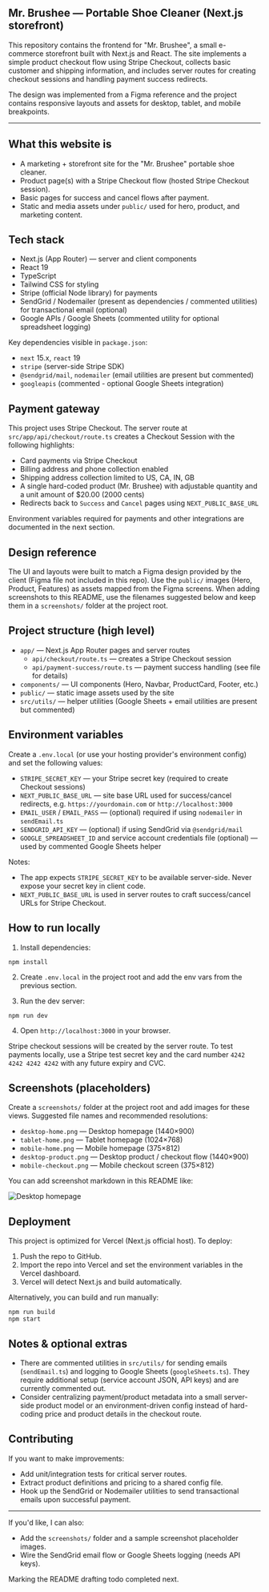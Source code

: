 ## Mr. Brushee — Portable Shoe Cleaner (Next.js storefront)

This repository contains the frontend for "Mr. Brushee", a small e-commerce storefront built with Next.js and React. The site implements a simple product checkout flow using Stripe Checkout, collects basic customer and shipping information, and includes server routes for creating checkout sessions and handling payment success redirects.

The design was implemented from a Figma reference and the project contains responsive layouts and assets for desktop, tablet, and mobile breakpoints.

---

## What this website is

- A marketing + storefront site for the "Mr. Brushee" portable shoe cleaner.
- Product page(s) with a Stripe Checkout flow (hosted Stripe Checkout session).
- Basic pages for success and cancel flows after payment.
- Static and media assets under `public/` used for hero, product, and marketing content.

## Tech stack

- Next.js (App Router) — server and client components
- React 19
- TypeScript
- Tailwind CSS for styling
- Stripe (official Node library) for payments
- SendGrid / Nodemailer (present as dependencies / commented utilities) for transactional email (optional)
- Google APIs / Google Sheets (commented utility for optional spreadsheet logging)

Key dependencies visible in `package.json`:

- `next` 15.x, `react` 19
- `stripe` (server-side Stripe SDK)
- `@sendgrid/mail`, `nodemailer` (email utilities are present but commented)
- `googleapis` (commented - optional Google Sheets integration)

## Payment gateway

This project uses Stripe Checkout. The server route at `src/app/api/checkout/route.ts` creates a Checkout Session with the following highlights:

- Card payments via Stripe Checkout
- Billing address and phone collection enabled
- Shipping address collection limited to US, CA, IN, GB
- A single hard-coded product (Mr. Brushee) with adjustable quantity and a unit amount of $20.00 (2000 cents)
- Redirects back to `Success` and `Cancel` pages using `NEXT_PUBLIC_BASE_URL`

Environment variables required for payments and other integrations are documented in the next section.

## Design reference

The UI and layouts were built to match a Figma design provided by the client (Figma file not included in this repo). Use the `public/` images (Hero, Product, Features) as assets mapped from the Figma screens. When adding screenshots to this README, use the filenames suggested below and keep them in a `screenshots/` folder at the project root.

## Project structure (high level)

- `app/` — Next.js App Router pages and server routes
  - `api/checkout/route.ts` — creates a Stripe Checkout session
  - `api/payment-success/route.ts` — payment success handling (see file for details)
- `components/` — UI components (Hero, Navbar, ProductCard, Footer, etc.)
- `public/` — static image assets used by the site
- `src/utils/` — helper utilities (Google Sheets + email utilities are present but commented)

## Environment variables

Create a `.env.local` (or use your hosting provider's environment config) and set the following values:

- `STRIPE_SECRET_KEY` — your Stripe secret key (required to create Checkout sessions)
- `NEXT_PUBLIC_BASE_URL` — site base URL used for success/cancel redirects, e.g. `https://yourdomain.com` or `http://localhost:3000`
- `EMAIL_USER` / `EMAIL_PASS` — (optional) required if using `nodemailer` in `sendEmail.ts`
- `SENDGRID_API_KEY` — (optional) if using SendGrid via `@sendgrid/mail`
- `GOOGLE_SPREADSHEET_ID` and service account credentials file (optional) — used by commented Google Sheets helper

Notes:

- The app expects `STRIPE_SECRET_KEY` to be available server-side. Never expose your secret key in client code.
- `NEXT_PUBLIC_BASE_URL` is used in server routes to craft success/cancel URLs for Stripe Checkout.

## How to run locally

1. Install dependencies:

```
npm install
```

2. Create `.env.local` in the project root and add the env vars from the previous section.

3. Run the dev server:

```
npm run dev
```

4. Open `http://localhost:3000` in your browser.

Stripe checkout sessions will be created by the server route. To test payments locally, use a Stripe test secret key and the card number `4242 4242 4242 4242` with any future expiry and CVC.

## Screenshots (placeholders)

Create a `screenshots/` folder at the project root and add images for these views. Suggested file names and recommended resolutions:

- `desktop-home.png` — Desktop homepage (1440×900)
- `tablet-home.png` — Tablet homepage (1024×768)
- `mobile-home.png` — Mobile homepage (375×812)
- `desktop-product.png` — Desktop product / checkout flow (1440×900)
- `mobile-checkout.png` — Mobile checkout screen (375×812)

You can add screenshot markdown in this README like:

![Desktop homepage](./screenshots/desktop-home.png)

## Deployment

This project is optimized for Vercel (Next.js official host). To deploy:

1. Push the repo to GitHub.
2. Import the repo into Vercel and set the environment variables in the Vercel dashboard.
3. Vercel will detect Next.js and build automatically.

Alternatively, you can build and run manually:

```
npm run build
npm start
```

## Notes & optional extras

- There are commented utilities in `src/utils/` for sending emails (`sendEmail.ts`) and logging to Google Sheets (`googleSheets.ts`). They require additional setup (service account JSON, API keys) and are currently commented out.
- Consider centralizing payment/product metadata into a small server-side product model or an environment-driven config instead of hard-coding price and product details in the checkout route.

## Contributing

If you want to make improvements:

- Add unit/integration tests for critical server routes.
- Extract product definitions and pricing to a shared config file.
- Hook up the SendGrid or Nodemailer utilities to send transactional emails upon successful payment.

---

If you'd like, I can also:

- Add the `screenshots/` folder and a sample screenshot placeholder images.
- Wire the SendGrid email flow or Google Sheets logging (needs API keys).

Marking the README drafting todo completed next.
